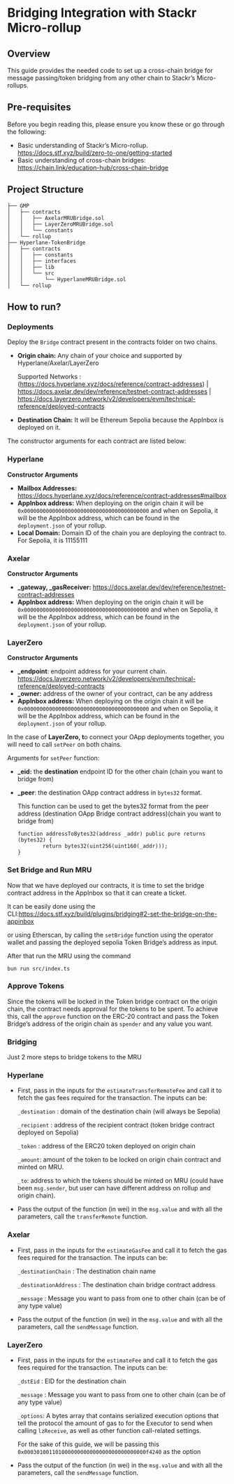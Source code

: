 # Bridging Integration with Stackr Micro-rollup

## Overview

This guide provides the needed code to set up a cross-chain bridge for message passing/token bridging from any other chain to Stackr’s Micro-rollups.

## Pre-requisites

Before you begin reading this, please ensure you know these or go through the following:

- Basic understanding of Stackr’s Micro-rollup. https://docs.stf.xyz/build/zero-to-one/getting-started
- Basic understanding of cross-chain bridges:  https://chain.link/education-hub/cross-chain-bridge

## Project Structure

```
├── GMP
│   ├── contracts
│   │   ├── AxelarMRUBridge.sol
│   │   ├── LayerZeroMRUBridge.sol
│   │   └── constants
│   └── rollup
├── Hyperlane-TokenBridge
│   ├── contracts
│   │   ├── constants
│   │   ├── interfaces
│   │   ├── lib
│   │   └── src
│   │       └── HyperlaneMRUBridge.sol 
│   └── rollup
```

## How to run?

### **Deployments**

Deploy the `Bridge` contract present in the contracts folder on two chains.

- **Origin chain:** Any chain of your choice and supported by Hyperlane/Axelar/LayerZero
    
    Supported Networks : (https://docs.hyperlane.xyz/docs/reference/contract-addresses) | https://docs.axelar.dev/dev/reference/testnet-contract-addresses | https://docs.layerzero.network/v2/developers/evm/technical-reference/deployed-contracts
    
- **Destination Chain:** It will be Ethereum Sepolia because the AppInbox is deployed on it.

The constructor arguments for each contract are listed below:

### **Hyperlane**

**Constructor Arguments**

- **Mailbox Addresses:** https://docs.hyperlane.xyz/docs/reference/contract-addresses#mailbox
- **AppInbox address:** When deploying on the origin chain it will be `0x0000000000000000000000000000000000000000` and when on Sepolia, it will be the AppInbox address, which can be found in the `deployment.json` of your rollup.
- **Local Domain:** Domain ID of the chain you are deploying the contract to. For Sepolia, it is $11155111$

### **Axelar**

**Constructor Arguments**

- **_gateway, _gasReceiver:** https://docs.axelar.dev/dev/reference/testnet-contract-addresses
- **AppInbox address:** When deploying on the origin chain it will be `0x0000000000000000000000000000000000000000` and when on Sepolia, it will be the AppInbox address, which can be found in the `deployment.json` of your rollup.

### LayerZero

**Constructor Arguments**

- **_endpoint**:  endpoint address for your current chain.  https://docs.layerzero.network/v2/developers/evm/technical-reference/deployed-contracts
- **_owner:** address of the owner of your contract, can be any address
- **AppInbox address:** When deploying on the origin chain it will be `0x0000000000000000000000000000000000000000` and when on Sepolia, it will be the AppInbox address, which can be found in the `deployment.json` of your rollup.

In the case of **LayerZero, t**o connect your OApp deployments together, you will need to call `setPeer` on both chains.

Arguments for `setPeer` function:

- **_eid:** the **destination** endpoint ID for the other chain (chain you want to bridge from)
- **_peer**: the destination OApp contract address in `bytes32` format.
    
    This function can be used to get the bytes32 format from the peer address (destination OApp Bridge contract address)(chain you want to bridge from)
    
    ```solidity
    function addressToBytes32(address _addr) public pure returns (bytes32) {
            return bytes32(uint256(uint160(_addr)));
    }
    ```
    

### **Set Bridge and Run MRU**

Now that we have deployed our contracts, it is time to set the bridge contract address in the AppInbox so that it can create a ticket.

It can be easily done using the CLI:https://docs.stf.xyz/build/plugins/bridging#2-set-the-bridge-on-the-appinbox 

or using Etherscan, by calling the `setBridge` function using the operator wallet and passing the deployed sepolia Token Bridge’s address as input.

After that run the MRU using the command 

`bun run src/index.ts`

### **Approve Tokens**

Since the tokens will be locked in the Token bridge contract on the origin chain, the contract needs approval for the tokens to be spent. To achieve this, call the `approve` function on the ERC-20 contract and pass the Token Bridge’s address of the origin chain as `spender` and any value you want.

### **Bridging**

Just 2 more steps to bridge tokens to the MRU

### Hyperlane

- First, pass in the inputs for the `estimateTransferRemoteFee` and call it to fetch the gas fees required for the transaction. The inputs can be:
    
    `_destination` : domain of the destination chain (will always be Sepolia)
    
    `_recipient` : address of the recipient contract (token bridge contract deployed on Sepolia)
    
    `_token` : address of the ERC20 token deployed on origin chain
    
    `_amount`: amount of the token to be locked on origin chain contract and minted on MRU.
    
    `_to`: address to which the tokens should be minted on MRU (could have been `msg.sender`, but user can have different address on rollup and origin chain).
    
- Pass the output of the function (in wei) in the `msg.value` and with all the parameters, call the `transferRemote` function.

### Axelar

- First, pass in the inputs for the `estimateGasFee` and call it to fetch the gas fees required for the transaction. The inputs can be:
    
    `_destinationChain` : The destination chain name
    
    `_destinationAddress` : The destination chain bridge contract address
    
    `_message` : Message you want to pass from one to other chain (can be of any type value)
    
- Pass the output of the function (in wei) in the `msg.value` and with all the parameters, call the `sendMessage` function.

### LayerZero

- First, pass in the inputs for the `estimateFee` and call it to fetch the gas fees required for the transaction. The inputs can be:
    
    `_dstEid` : EID for the destination chain
    
    `_message` : Message you want to pass from one to other chain (can be of any type value)
    
    `_options`: A bytes array that contains serialized execution options that tell the protocol the amount of gas to for the Executor to send when calling `lzReceive`, as well as other function call-related settings.
    
    For the sake of this guide, we will be passing this `0x000301001101000000000000000000000000000f4240` as the option
    
- Pass the output of the function (in wei) in the `msg.value` and with all the parameters, call the `sendMessage` function.
